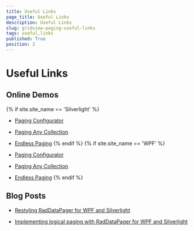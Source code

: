 ```yaml
---
title: Useful Links
page_title: Useful Links
description: Useful Links
slug: gridview-paging-useful-links
tags: useful,links
published: True
position: 2
---
```


# Useful Links

## Online Demos 
{% if site.site_name == 'Silverlight' %}

* [Paging Configurator](http://demos.telerik.com/silverlight/#GridView/PagingModes)

* [Paging Any Collection](http://demos.telerik.com/silverlight/#GridView/PagingIEnumerable)

* [Endless Paging](http://demos.telerik.com/silverlight/#GridView/PagingEndless)
{% endif %}
{% if site.site_name == 'WPF' %}

* [Paging Configurator](http://demos.telerik.com/wpf/#GridView/PagingModes)

* [Paging Any Collection](http://demos.telerik.com/wpf/#GridView/PagingIEnumerable)

* [Endless Paging](http://demos.telerik.com/wpf/#GridView/PagingEndless)
{% endif %}

## Blog Posts

* [Restyling RadDataPager for WPF and Silverlight](http://blogs.telerik.com/xamlteam/posts/10-03-16/restyling-raddatapager-for-wpf-and-silverlight.aspx)

* [Implementing logical paging with RadDataPager for WPF and Silverlight](http://blogs.telerik.com/xamlteam/posts/10-04-11/implementing-logical-paging-with-raddatapager-for-wpf-and-silverlight.aspx)
